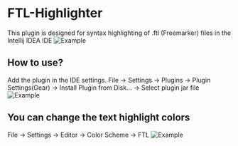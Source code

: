 # FTL-Highlighter
This plugin is designed for syntax highlighting of .ftl (Freemarker) files in the Intellij IDEA IDE
![Example](FTL-Highlighter/edit/main/img/example.png)
## How to use?
Add the plugin in the IDE settings.
File -> Settings -> Plugins -> Plugin Settings(Gear) -> Install Plugin from Disk... -> Select plugin jar file
![Example](FTL-Highlighter/edit/main/img/settings.png)
## You can change the text highlight colors
File -> Settings -> Editor -> Color Scheme -> FTL
![Example](FTL-Highlighter/edit/main/img/color_scheme.png)
